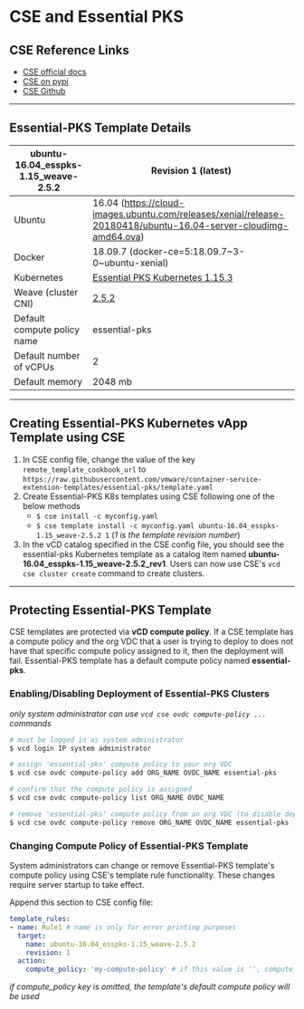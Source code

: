 # CSE and Essential PKS

## CSE Reference Links

- [CSE official docs](https://vmware.github.io/container-service-extension/INTRO.html)
- [CSE on pypi](https://pypi.org/project/container-service-extension/)
- [CSE Github](https://github.com/vmware/container-service-extension)

---

## Essential-PKS Template Details

| ubuntu-16.04_esspks-1.15_weave-2.5.2 | Revision 1 (latest)                                                                                             |
| ------------------------------------ | --------------------------------------------------------------------------------------------------------------- |
| Ubuntu                               | 16.04 (https://cloud-images.ubuntu.com/releases/xenial/release-20180418/ubuntu-16.04-server-cloudimg-amd64.ova) |
| Docker                               | 18.09.7 (docker-ce=5:18.09.7\~3-0\~ubuntu-xenial)                                                                 |
| Kubernetes                           | [Essential PKS Kubernetes 1.15.3](https://hub.heptio.com/releases/1-15-release/#1-15-3)                         |
| Weave (cluster CNI)                  | [2.5.2](https://www.weave.works/docs/net/latest/overview/)                                                      |
| Default compute policy name          | essential-pks                                                                                                   |
| Default number of vCPUs              | 2                                                                                                               |
| Default memory                       | 2048 mb                                                                                                         |

---

## Creating Essential-PKS Kubernetes vApp Template using CSE

1. In CSE config file, change the value of the key `remote_template_cookbook_url` to  `https://raw.githubusercontent.com/vmware/container-service-extension-templates/essential-pks/template.yaml`
2. Create Essential-PKS K8s templates using CSE following one of the below methods
   - ```$ cse install -c myconfig.yaml```
   - ```$ cse template install -c myconfig.yaml ubuntu-16.04_esspks-1.15_weave-2.5.2 1``` (*1 is the template revision number*)
3. In the vCD catalog specified in the CSE config file, you should see the essential-pks Kubernetes template as a catalog item named **ubuntu-16.04_esspks-1.15_weave-2.5.2_rev1**. Users can now use CSE's `vcd cse cluster create` command to create clusters.

---

## Protecting Essential-PKS Template

CSE templates are protected via **vCD compute policy**. If a CSE template has a compute policy and the org VDC that a user is trying to deploy to does not have that specific compute policy assigned to it, then the deployment will fail. Essential-PKS template has a default compute policy named **essential-pks**.

### Enabling/Disabling Deployment of Essential-PKS Clusters

*only system administrator can use `vcd cse ovdc compute-policy ...` commands*

```bash
# must be logged in as system administrator
$ vcd login IP system administrator

# assign 'essential-pks' compute policy to your org VDC
$ vcd cse ovdc compute-policy add ORG_NAME OVDC_NAME essential-pks

# confirm that the compute policy is assigned
$ vcd cse ovdc compute-policy list ORG_NAME OVDC_NAME

# remove 'essential-pks' compute policy from an org VDC (to disable deployments)
$ vcd cse ovdc compute-policy remove ORG_NAME OVDC_NAME essential-pks
```

### Changing Compute Policy of Essential-PKS Template

System administrators can change or remove Essential-PKS template's compute policy using CSE's template rule functionality. These changes require server startup to take effect.

Append this section to CSE config file:

```yaml
template_rules:
- name: Rule1 # name is only for error printing purposes
  target:
    name: ubuntu-16.04_esspks-1.15_weave-2.5.2
    revision: 1
  action:
    compute_policy: 'my-compute-policy' # if this value is '', compute_policy will be removed instead
```

*if compute_policy key is omitted, the template's default compute policy will be used*
